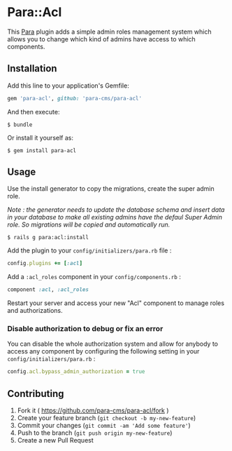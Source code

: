 # Para::Acl

This [Para](https://github.com/para-cms/para/) plugin adds a simple admin roles
management system which allows you to change which kind of admins have access
to which components.

## Installation

Add this line to your application's Gemfile:

```ruby
gem 'para-acl', github: 'para-cms/para-acl'
```

And then execute:

    $ bundle

Or install it yourself as:

    $ gem install para-acl

## Usage

Use the install generator to copy the migrations, create the super admin role.

_Note : the generator needs to update the database schema and insert data in
your database to make all existing admins have the defaul Super Admin role.
So migrations will be copied and automatically run._

    $ rails g para:acl:install

Add the plugin to your `config/initializers/para.rb` file :

```ruby
config.plugins += [:acl]
```

Add a `:acl_roles` component in your `config/components.rb` :

```ruby
component :acl, :acl_roles
```

Restart your server and access your new "Acl" component to manage roles and
authorizations.

### Disable authorization to debug or fix an error

You can disable the whole authorization system and allow for anybody to
access any component by configuring the following setting in your `config/initializers/para.rb` :

```ruby
config.acl.bypass_admin_authorization = true
```

## Contributing

1. Fork it ( https://github.com/para-cms/para-acl/fork )
2. Create your feature branch (`git checkout -b my-new-feature`)
3. Commit your changes (`git commit -am 'Add some feature'`)
4. Push to the branch (`git push origin my-new-feature`)
5. Create a new Pull Request

